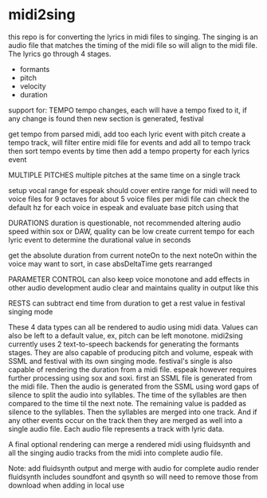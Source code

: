# midi2sing

this repo is for converting the lyrics in midi files to singing.
The singing is an audio file that matches the timing of the midi file
so will align to the midi file.
The lyrics go through 4 stages.
- formants
- pitch
- velocity
- duration


support for:
TEMPO
tempo changes, each will have a tempo fixed to it, 
if any change is found then new section is generated, festival

get tempo from parsed midi, add too each lyric event with pitch
create a tempo track, will filter entire midi file for events and add all to tempo track
then sort tempo events by time
then add a tempo property for each lyrics event


MULTIPLE PITCHES
multiple pitches at the same time on a single track

setup vocal range for espeak should cover entire range for midi
will need to voice files for 9 octaves for about 5 voice files per midi file
can check the default hz for each voice in espeak and evaluate base pitch using that


DURATIONS
duration is questionable, not recommended altering audio speed within sox or DAW, quality can be low
create current tempo for each lyric event to determine the durational value in seconds


get the absolute duration from current noteOn to the next noteOn within the voice
may want to sort, in case absDeltaTime gets rearranged


PARAMETER CONTROL
can also keep voice monotone and add effects in other audio development
audio clear and maintains quality in output like this


RESTS
can subtract end time from duration to get a rest value in festival singing mode














These 4 data types can all be rendered to audio using midi data.
Values can also be left to a default value, ex, pitch can be left monotone.
midi2sing currently uses 2 text-to-speech backends for generating the formants stages.
They are also capable of producing pitch and volume, 
espeak with SSML and festival with its own singing mode.
festival's single is also capable of rendering the duration from a midi file.
espeak however requires further processing using sox and soxi.
first an SSML file is generated from the midi file.
Then the audio is generated from the SSML
using word gaps of silence to split the audio into syllables.
The time of the syllables are then compared to the time til the next note.
The remaining value is padded as silence to the syllables.
Then the syllables are merged into one track.
And if any other events occur on the track then they are merged as well into a single audio file.
Each audio file represents a track with lyric data.

A final optional rendering can merge a rendered midi using fluidsynth
and all the singing audio tracks from the midi
into complete audio file.

Note:
add fluidsynth output and merge with audio for complete audio render
fluidsynth includes soundfont and qsynth 
so will need to remove those from download when adding in local use



